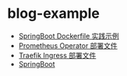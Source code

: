 # blog-example

- [SpringBoot Dockerfile 实践示例](https://github.com/my-dlq/blog-example/tree/master/springboot-dockerfile)
- [Prometheus Operator 部署文件](https://github.com/my-dlq/blog-example/tree/master/prometheus-operator)
- [Traefik Ingress 部署文件](https://github.com/my-dlq/blog-example/tree/master/traefik-deploy)
- [SpringBoot ](https://github.com/my-dlq/blog-example/tree/master/traefik-deploy)